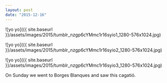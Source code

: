 ```yaml
---
layout: post
date: "2015-12-16"
---
```


![yo yo]({{ site.baseurl }}/assets/images/2015/tumblr_nzgp6cYMmc1r16syio1_1280-576x1024.jpg)

![yo yo]({{ site.baseurl }}/assets/images/2015/tumblr_nzgp6cYMmc1r16syio2_1280-576x1024.jpg)

![yo yo]({{ site.baseurl }}/assets/images/2015/tumblr_nzgp6cYMmc1r16syio3_1280-576x1024.jpg)

On Sunday we went to Borges Blanques and saw this cagatió.
